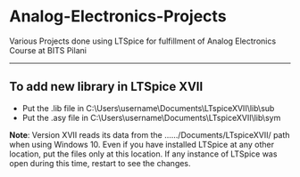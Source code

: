 # Analog-Electronics-Projects
Various Projects done using LTSpice for fulfillment of Analog Electronics Course at BITS Pilani

---

## To add new library in LTSpice XVII

  * Put the .lib file in C:\Users\username\Documents\LTspiceXVII\lib\sub
  * Put the .asy file in C:\Users\username\Documents\LTspiceXVII\lib\sym

**Note**: Version XVII reads its data from the ....../Documents/LTspiceXVII/ path when using Windows 10. Even if you have installed LTSpice at any other location, put the files
only at this location. If any instance of LTSpice was open during this time, restart to see the changes.
